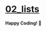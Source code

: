 # [02_lists](https://colab.research.google.com/drive/1E3tSIqY1lqAXp5vukXEqwSe0pmKCdPYM#scrollTo=0cbE4lE6Rhm4)


**Happy Coding! 🚀**

